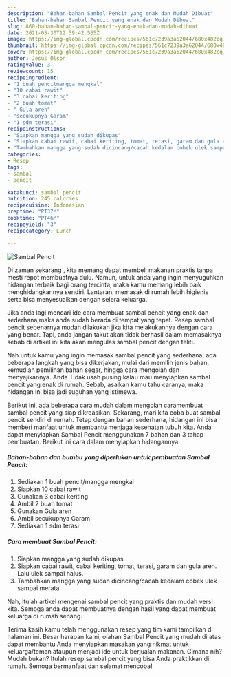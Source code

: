 ```yaml
---
description: "Bahan-bahan Sambal Pencit yang enak dan Mudah Dibuat"
title: "Bahan-bahan Sambal Pencit yang enak dan Mudah Dibuat"
slug: 860-bahan-bahan-sambal-pencit-yang-enak-dan-mudah-dibuat
date: 2021-05-30T12:59:42.565Z
image: https://img-global.cpcdn.com/recipes/561c7239a3a62044/680x482cq70/sambal-pencit-foto-resep-utama.jpg
thumbnail: https://img-global.cpcdn.com/recipes/561c7239a3a62044/680x482cq70/sambal-pencit-foto-resep-utama.jpg
cover: https://img-global.cpcdn.com/recipes/561c7239a3a62044/680x482cq70/sambal-pencit-foto-resep-utama.jpg
author: Jesus Olson
ratingvalue: 3
reviewcount: 15
recipeingredient:
- "1 buah pencitmangga mengkal"
- "10 cabai rawit"
- "3 cabai keriting"
- "2 buah tomat"
- " Gula aren"
- "secukupnya Garam"
- "1 sdm terasi"
recipeinstructions:
- "Siapkan mangga yang sudah dikupas"
- "Siapkan cabai rawit, cabai keriting, tomat, terasi, garam dan gula aren. Lalu ulek sampai halus."
- "Tambahkan mangga yang sudah dicincang/cacah kedalam cobek ulek sampai merata."
categories:
- Resep
tags:
- sambal
- pencit

katakunci: sambal pencit 
nutrition: 245 calories
recipecuisine: Indonesian
preptime: "PT37M"
cooktime: "PT46M"
recipeyield: "3"
recipecategory: Lunch

---
```



![Sambal Pencit](https://img-global.cpcdn.com/recipes/561c7239a3a62044/680x482cq70/sambal-pencit-foto-resep-utama.jpg)

Di zaman  sekarang , kita memang dapat membeli makanan praktis tanpa mesti repot membuatnya dulu. Namun, untuk anda yang ingin menyuguhkan hidangan terbaik bagi orang tercinta, maka kamu memang lebih baik menghidangkannya sendiri. Lantaran, memasak di rumah lebih higienis serta bisa menyesuaikan dengan selera keluarga.

Jika anda lagi mencari ide cara membuat sambal pencit yang enak dan sederhana,maka anda sudah berada di tempat yang tepat. Resep sambal pencit  sebenarnya mudah dilakukan jika kita melakukannya dengan cara yang benar. Tapi, anda jangan takut akan tidak berhasil dalam memasaknya 
sebab di artikel ini kita akan mengulas sambal pencit dengan teliti.  



Nah untuk kamu yang ingin memasak sambal pencit yang sederhana, ada beberapa langkah yang bisa dikerjakan, mulai dari memilih jenis bahan, kemudian pemilihan bahan segar, hingga cara mengolah dan menyajikannya. Anda Tidak usah pusing kalau mau menyiapkan sambal pencit yang enak di rumah. Sebab, asalkan kamu  tahu caranya, maka hidangan ini bisa jadi suguhan yang istimewa.

Berikut ini, ada beberapa cara mudah dalam mengolah caramembuat sambal pencit yang siap dikreasikan. Sekarang, mari kita coba buat sambal pencit sendiri di rumah. Tetap dengan bahan sederhana, hidangan ini bisa memberi manfaat untuk membantu menjaga kesehatan tubuh kita. Anda dapat menyiapkan Sambal Pencit menggunakan 7 bahan dan 3 tahap pembuatan. Berikut ini cara dalam menyiapkan hidangannya.

<!--inarticleads1-->

##### Bahan-bahan dan bumbu yang diperlukan untuk pembuatan Sambal Pencit:

1. Sediakan 1 buah pencit/mangga mengkal
1. Siapkan 10 cabai rawit
1. Gunakan 3 cabai keriting
1. Ambil 2 buah tomat
1. Gunakan  Gula aren
1. Ambil secukupnya Garam
1. Sediakan 1 sdm terasi




<!--inarticleads2-->

##### Cara membuat Sambal Pencit:

1. Siapkan mangga yang sudah dikupas
1. Siapkan cabai rawit, cabai keriting, tomat, terasi, garam dan gula aren. Lalu ulek sampai halus.
1. Tambahkan mangga yang sudah dicincang/cacah kedalam cobek ulek sampai merata.




Nah, itulah artikel mengenai  sambal pencit  yang praktis dan mudah versi kita. Semoga anda dapat membuatnya dengan hasil yang dapat membuat keluarga di rumah senang. 

Terima kasih kamu telah menggunakan resep yang tim kami tampilkan di halaman ini. Besar harapan kami, olahan  Sambal Pencit yang mudah di atas dapat membantu Anda menyiapkan masakan yang nikmat untuk keluarga/teman ataupun menjadi ide untuk berjualan makanan. Gimana nih? Mudah bukan? Itulah resep sambal pencit yang bisa Anda praktikkan di rumah. Semoga bermanfaat dan selamat mencoba!

